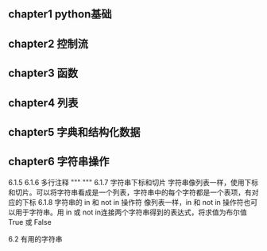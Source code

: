 ## chapter1 python基础

## chapter2 控制流

## chapter3 函数

## chapter4 列表

## chapter5 字典和结构化数据

## chapter6 字符串操作

6.1.5
6.1.6 多行注释
    """  """
6.1.7 字符串下标和切片
    字符串像列表一样，使用下标和切片。可以将字符串看成是一个列表，字符串中的每个字符都是一个表项，有对应的下标
6.1.8 字符串的 in 和 not in 操作符
    像列表一样，in 和 not in 操作符也可以用于字符串。用 in 或 not in连接两个字符串得到的表达式，将求值为布尔值 True 或 False

6.2 有用的字符串